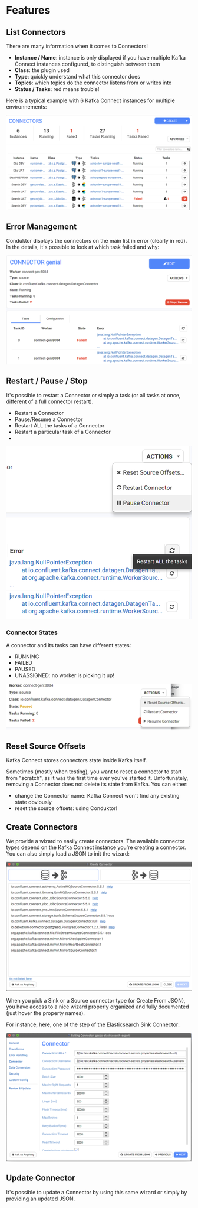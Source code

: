 # Features

## List Connectors

There are many information when it comes to Connectors!

* **Instance / Name**: instance is only displayed if you have multiple Kafka Connect instances configured, to distinguish between them
* **Class**: the plugin used
* **Type**: quickly understand what this connector does
* **Topics**: which topics do the connector listens from or writes into
* **Status / Tasks**: red means trouble!

Here is a typical example with 6 Kafka Connect instances for multiple environnements:

![](../../.gitbook/assets/screenshot-2020-09-19-at-16.55.39.png)

## Error Management

Conduktor displays the connectors on the main list in error \(clearly in red\). In the details, it's possible to look at which task failed and why:

![](../../.gitbook/assets/screenshot-2020-09-19-at-16.38.25.png)

## Restart / Pause / Stop

It's possible to restart a Connector or simply a task \(or all tasks at once, different of a full connector restart\).

* Restart a Connector
* Pause/Resume a Connector
* Restart ALL the tasks of a Connector
* Restart a particular task of a Connector
* 
![](../../.gitbook/assets/screenshot-2020-09-19-at-16.40.06.png)

### Connector States

A connector and its tasks can have different states:

* RUNNING
* FAILED
* PAUSED
* UNASSIGNED: no worker is picking it up!

![](../../.gitbook/assets/screenshot-2020-09-19-at-16.42.47.png)

## Reset Source Offsets

Kafka Connect stores connectors state inside Kafka itself.

Sometimes \(mostly when testing\), you want to reset a connector to start from "scratch", as it was the first time ever you've started it. Unfortunately, removing a Connector does not delete its state from Kafka. You can either:

* change the Connector name: Kafka Connect won't find any existing state obviously
* reset the source offsets: using Conduktor!

## Create Connectors

We provide a wizard to easily create connectors. The available connector types depend on the Kafka Connect instance you're creating a connector. You can also simply load a JSON to init the wizard:

![](../../.gitbook/assets/screenshot-2020-09-19-at-16.50.37.png)

When you pick a Sink or a Source connector type \(or Create From JSON\), you have access to a nice wizard properly organized and fully documented \(just hover the property names\).

For instance, here, one of the step of the Elasticsearch Sink Connector:

![](../../.gitbook/assets/screenshot-2020-09-19-at-17.00.07.png)

## Update Connector

It's possible to update a Connector by using this same wizard or simply by providing an updated JSON.

